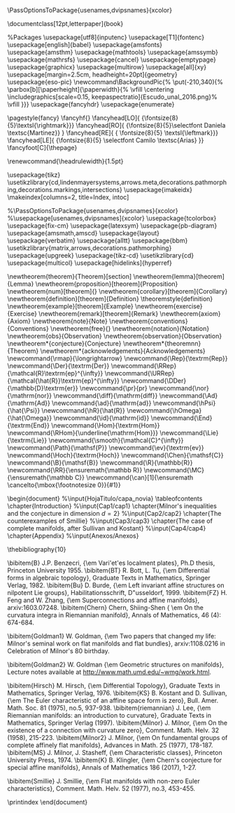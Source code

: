 \PassOptionsToPackage{usenames,dvipsnames}{xcolor}

\documentclass[12pt,letterpaper]{book}

%Packages
\usepackage[utf8]{inputenc}
\usepackage[T1]{fontenc}
\usepackage[english]{babel}
\usepackage{amsfonts}
\usepackage{amsthm}
\usepackage{mathtools}
\usepackage{amssymb}
\usepackage{mathrsfs}
\usepackage{cancel}
\usepackage{emptypage}
\usepackage{graphicx}
\usepackage{multirow}
\usepackage[all]{xy}
\usepackage[margin=2.5cm, headheight=20pt]{geometry}
\usepackage{eso-pic}
\newcommand\BackgroundPic{%
	\put(-210,340){%
		\parbox[b][\paperheight]{\paperwidth}{%
			\vfill
			\centering
			\includegraphics[scale=0.15,			keepaspectratio]{Escudo_unal_2016.png}%
			\vfill
}}}
\usepackage{fancyhdr}
\usepackage{enumerate}

\pagestyle{fancy}
\fancyhf{}
\fancyhead[LO]{  {\fontsize{8}{5}\textsl{\rightmark}}}
\fancyhead[RO]{  {\fontsize{8}{5}\selectfont Daniela \textsc{Martinez}} }
\fancyhead[RE]{ { \fontsize{8}{5} \textsl{\leftmark}}}
\fancyhead[LE]{ {\fontsize{8}{5} \selectfont Camilo  \textsc{Arias} }}
\fancyfoot[C]{\thepage}

\renewcommand{\headrulewidth}{1.5pt}


\usepackage{tikz}
\usetikzlibrary{cd,lindenmayersystems,arrows.meta,decorations.pathmorphing,decorations.markings,intersections}
\usepackage{imakeidx}
\makeindex[columns=2, title=Index, intoc]

%\PassOptionsToPackage{usenames,dvipsnames}{xcolor}
%\usepackage[usenames,dvipsnames]{xcolor}
\usepackage{tcolorbox}
\usepackage{fix-cm}
\usepackage{latexsym}
\usepackage{pb-diagram}
\usepackage{amsmath,amscd}
\usepackage{layout}
\usepackage{verbatim}
\usepackage{alltt}
\usepackage{bbm}
\usetikzlibrary{matrix,arrows,decorations.pathmorphing}
\usepackage{upgreek}
\usepackage{tikz-cd}
\usetikzlibrary{cd}
\usepackage{multicol}
\usepackage[hidelinks]{hyperref}



\newtheorem{theorem}{Theorem}[section]
\newtheorem{lemma}[theorem]{Lemma}
\newtheorem{proposition}[theorem]{Proposition}
\newtheorem{num}[theorem]{}
\newtheorem{corollary}[theorem]{Corollary}
\newtheorem{definition}[theorem]{Definition}
\theoremstyle{definition}
\newtheorem{example}[theorem]{Example}
\newtheorem{exercise}{Exercise}
\newtheorem{remark}[theorem]{Remark}
\newtheorem{axiom}{Axiom}
\newtheorem{note}{Note}
\newtheorem{conventions}{Conventions}
\newtheorem{free}{}
\newtheorem{notation}{Notation}
\newtheorem{obs}{Observation}
\newtheorem{observation}{Observation}
\newtheorem*{conjecture}{Conjecture}
\newtheorem*{theoremnn}{Theorem}
\newtheorem*{acknowledgements}{Acknowledgements}
\newcommand{\rmap}{\longrightarrow}
\newcommand{\Rep}{\textrm{Rep}}
\newcommand{\Der}{\textrm{Der}}
\newcommand{\RRep}{\mathcal{R}\textrm{ep}^{\infty}}
\newcommand{\URRep}{\mathcal{\hat{R}}\textrm{ep}^{\infty}}
\newcommand{\DDer}{\mathbb{D}\textrm{er}}
\newcommand{\pr}{pr}
\newcommand{\nor}{\mathrm{nor}}
\newcommand{\diff}{\mathrm{diff}}
\newcommand{\Ad}{\mathrm{Ad}}
\newcommand{\ad}{\mathrm{ad}}
\newcommand{\hPsi}{\hat{\Psi}}
\newcommand{\hR}{\hat{R}}
\newcommand{\hOmega}{\hat{\Omega}}
\newcommand{\id}{\mathrm{id}}
\newcommand{\End}{\textrm{End}}
\newcommand{\Hom}{\textrm{Hom}}
\newcommand{\RHom}{\underline{\mathrm{Hom}}}
\newcommand{\Lie}{\textrm{Lie}}
\newcommand{\smooth}{\mathcal{C}^{\infty}}
\newcommand{\Path}{\mathsf{P}}
\newcommand{\ev}{\textrm{ev}}
\newcommand{\Hoch}{\textrm{Hoch}}
\newcommand{\Chen}{\mathsf{C}}
\newcommand{\B}{\mathsf{B}}
\newcommand{\R}{\mathbb{R}}
\newcommand{\RR}{\ensuremath{\mathbb R}}
\newcommand{\MC}{\ensuremath{\mathbb C}}
\newcommand{\can}[1]{\ensuremath \cancelto{\mbox{\footnotesize 0}}{#1}}

\begin{document}
%\input{HojaTitulo/capa_novia}
\tableofcontents
\chapter{Introduction}
%\input{Cap1/cap1}
\chapter{Milnor's inequalities and the conjecture in dimension $d=2$}
%\input{Cap2/cap2}
\chapter{The counterexamples of Smillie}
%\input{Cap3/cap3}
\chapter{The case of complete manifolds, after Sullivan and Kostant}
%\input{Cap4/cap4}
\chapter{Appendix}
%\input{Anexos/Anexos}

\thebibliography{10}

\bibitem{B}
J.P. Benzecri, {\em Vari\'et\'es localment plates}, Ph.D thesis, Princeton University 1955.
\bibitem{BT}
R. Bott, L. Tu, {\em Differential forms in algebraic topology}, Graduate Texts in Mathematics, Springer Verlag, 1982.
\bibitem{Bu}
D. Burde, {\em Left invariant affine structures on nilpotent Lie groups}, Habilitationsschrift, D\"usseldorf, 1999.
\bibitem{FZ}
H. Feng and W. Zhang,
{\em Superconnections and affine manifolds},  arxiv:1603.07248.
\bibitem{Chern}
Chern, Shiing-Shen  { \em On the curvatura integra in Riemannian manifold}, Annals of Mathematics, 46 (4): 674-684.

\bibitem{Goldman1}
W. Goldman,
{\em Two papers that changed my life: Milnor's seminal work on flat manifolds and flat bundles}, arxiv:1108.0216 in Celebration of Milnor's 80 birthday.

\bibitem{Goldman2}
W. Goldman
{\em Geometric structures on manifolds}, Lecture notes available at http://www.math.umd.edu/~wmg/work.html.

\bibitem{Hirsch}
M. Hirsch, {\em Differential Topology}, Graduate Texts in Mathematics, Springer Verlag, 1976.
\bibitem{KS}
B. Kostant and D. Sullivan,
{\em The Euler characteristic of an affine space form is zero},
Bull. Amer. Math. Soc. 81 (1975), no.5, 937-938.
\bibitem{riemannian}
J. Lee, {\em Riemannian manifolds: an introduction to curvature}, Graduate Texts in Mathematics, Springer Verlag (1997).
\bibitem{Milnor}
J. Milnor,
{\em On the existence of a connection with curvature zero}, Comment. Math. Helv. 32 (1958),
215-223.
\bibitem{Milnor2}
J. Milnor, {\em On fundamental groups of complete affinely flat manifolds}, Advances in Math. 25
(1977), 178-187.
\bibitem{MS}
J. Milnor, J. Stasheff, {\em Characteristic classes}, Princeton University Press, 1974.
\bibitem{K}
B. Klingler,
{\em Chern's conjecture for special affine manifolds}, Annals of Mathematics 186 (2017), 1-27.

\bibitem{Smillie}
J. Smillie,
{\em Flat manifolds with non-zero Euler characteristics}, Comment. Math. Helv. 52 (1977),
no.3, 453-455.


\printindex 
\end{document}
